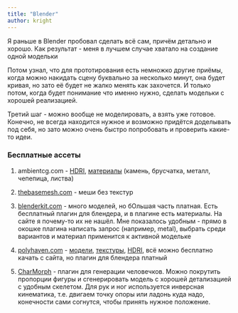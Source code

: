 ```yaml
---
title: "Blender"
author: kright
---
```

Я раньше в Blender пробовал сделать всё сам, причём детально и хорошо. Как результат - меня в лучшем случае хватало на создание одной модельки

Потом узнал, что для прототирования есть немножко другие приёмы, когда можно накидать сцену буквально за несколько минут, она будет кривая, но зато её будет не жалко менять как захочется. И только потом, когда будет понимание что именно нужно, сделать модельки с хорошей реализацией.

Третий шаг - можно вообще не моделировать, а взять уже готовое. Конечно, не всегда находится нужное и возможно придётся доделывать под себя, но зато можно очень быстро попробовать и проверить какие-то идеи.

### Бесплатные ассеты

1. ambientcg.com - [HDRI](https://ambientcg.com/list?type=HDRI), [материалы](https://ambientcg.com/list?category=&date=&createdUsing=&basedOn=&q=&method=&type=Material&sort=Latest) (камень, брусчатка, металл, чепепица, листва)

2. [thebasemesh.com](https://www.thebasemesh.com/model-library) - меши без текстур

3. [blenderkit.com](https://www.blenderkit.com/asset-gallery?query=category_subtree:furniture+order:-created) - много моделей, но бОльшая часть платная. Есть бесплатный плагин для блендера, и в плагине есть материалы. На сайте я почему-то их не нашёл. Мне показалось удобным - прямо в окошке плагина написать запрос (например, metal), выбрать среди вариантов и материал применится к активной модельке

4. [polyhaven.com](https://polyhaven.com/all) - [модели](https://polyhaven.com/models), [текстуры](https://polyhaven.com/textures), [HDRI](https://polyhaven.com/hdris), всё можно бесплатно качать с сайта, но плагин для блендера платный

5. [CharMorph](https://github.com/Upliner/CharMorph) - плагин для генерации человечков. Можно покрутить пропорции фигуры и сгенерировать модель с хорошей детализацией с удобным скелетом. Для рук и ног используется инверсная кинематика, т.е. двигаем точку опоры или ладонь куда надо, конечности сами согнутся, чтобы принять нужное положение.
